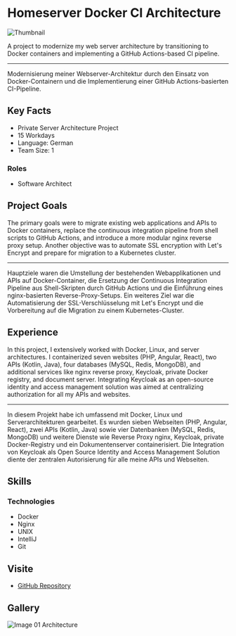 # Homeserver Docker CI Architecture

![Thumbnail](https://files.hagn.network/images/docker/thumbnail.webp)

A project to modernize my web server architecture by transitioning to Docker containers and implementing a GitHub Actions-based CI pipeline.


---
Modernisierung meiner Webserver-Architektur durch den Einsatz von Docker-Containern und die Implementierung einer GitHub Actions-basierten CI-Pipeline.

## Key Facts

- Private Server Architecture Project
- 15 Workdays
- Language: German
- Team Size: 1

### Roles

- Software Architect

## Project Goals

The primary goals were to migrate existing web applications and APIs to Docker containers, replace the continuous integration pipeline from shell scripts to GitHub Actions, and introduce a more modular nginx reverse proxy setup. Another objective was to automate SSL encryption with Let's Encrypt and prepare for migration to a Kubernetes cluster.


---
Hauptziele waren die Umstellung der bestehenden Webapplikationen und APIs auf Docker-Container, die Ersetzung der Continuous Integration Pipeline aus Shell-Skripten durch GitHub Actions und die Einführung eines nginx-basierten Reverse-Proxy-Setups. Ein weiteres Ziel war die Automatisierung der SSL-Verschlüsselung mit Let's Encrypt und die Vorbereitung auf die Migration zu einem Kubernetes-Cluster.

## Experience

In this project, I extensively worked with Docker, Linux, and server architectures. I containerized seven websites (PHP, Angular, React), two APIs (Kotlin, Java), four databases (MySQL, Redis, MongoDB), and additional services like nginx reverse proxy, Keycloak, private Docker registry, and document server. Integrating Keycloak as an open-source identity and access management solution was aimed at centralizing authorization for all my APIs and websites.


---
In diesem Projekt habe ich umfassend mit Docker, Linux und Serverarchitekturen gearbeitet. Es wurden sieben Webseiten (PHP, Angular, React), zwei APIs (Kotlin, Java) sowie vier Datenbanken (MySQL, Redis, MongoDB) und weitere Dienste wie Reverse Proxy nginx, Keycloak, private Docker-Registry und ein Dokumentenserver containerisiert. Die Integration von Keycloak als Open Source Identity and Access Management Solution diente der zentralen Autorisierung für alle meine APIs und Webseiten.

## Skills

### Technologies

 - Docker
 - Nginx
 - UNIX
 - IntelliJ
 - Git

## Visite

- [GitHub Repository](https://github.com/maxhagn/DockerHomeserver)

## Gallery

![Image 01 Architecture](https://files.hagn.network/images/docker/architecture.webp)

